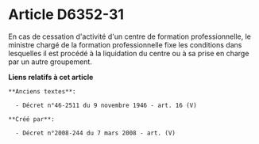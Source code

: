 # Article D6352-31

En cas de cessation d'activité d'un centre de formation professionnelle, le ministre chargé de la formation professionnelle
fixe les conditions dans lesquelles il est procédé à la liquidation du centre ou à sa prise en charge par un autre
groupement.

**Liens relatifs à cet article**

	**Anciens textes**:

	  - Décret n°46-2511 du 9 novembre 1946 - art. 16 (V)

	**Créé par**:

	  - Décret n°2008-244 du 7 mars 2008 - art. (V)
